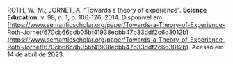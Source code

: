 ROTH, W.-M.; JORNET, A. “Towards a theory of experience”. **Science Education**, v. 98, n. 1, p. 106-126, 2014. Disponível em: [https://www.semanticscholar.org/paper/Towards-a-Theory-of-Experience-Roth-Jornet/670cb66cdb05bf41938ebbb47b33ddf2c6d3012b](https://www.semanticscholar.org/paper/Towards-a-Theory-of-Experience-Roth-Jornet/670cb66cdb05bf41938ebbb47b33ddf2c6d3012b). Acesso em 14 de abril de 2023.